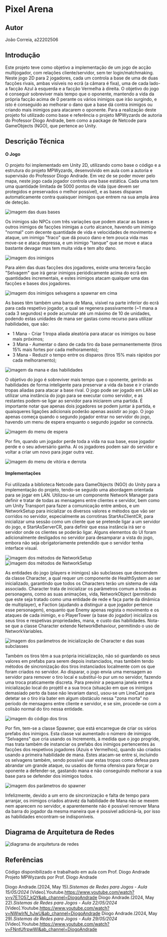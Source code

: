 # Pixel Arena

## Autor
João Correia, a22202506

## Introdução
Este projeto teve como objetivo a implementação de um jogo de acção multijogador, com relações cliente/servidor, sem ter login/matchmaking. Neste jogo 2D para 2 jogadores, cada um controla a base de uma de duas facções rivais, ambas visíveis no ecrã (a câmara é fixa), uma de cada lado- a facção Azul à esquerda e a facção Vermelha à direita. O objetivo do jogo é conseguir sobreviver mais tempo que o oponente, mantendo a vida da própria facção acima de 0 perante os vários inimigos que irão surgindo, e isto é conseguido ao melhorar o dano que a base dá contra inimigos ou criando mais inimigos para atacarem o oponente. Para a realização deste projeto foi utilizado como base e referência o projeto MPWyzards de autoria do Professor Diogo Andrade, bem como a package de Netcode para GameObjects (NGO), que pertence ao Unity.

## Descrição Técnica
#### O Jogo
O projeto foi implementado em Unity 2D, utilizando como base o código e a estrutura do projeto MPWyzards, desenvolvido em aula com a autoria e supervisão do Professor Diogo Andrade. Em vez de se poder mover pelo mapa, neste jogo cada jogador controla uma base estática. Cada uma tem uma quantidade limitada de 5000 pontos de vida (que devem ser protegidos e preservados o melhor possível), e as bases disparam automaticamente contra quaisquer inimigos que entrem na sua ampla área de deteção.

![imagem das duas bases](https://i.postimg.cc/K8CxKgbw/1.png)

Os inimigos são NPCs com três variações que podem atacar as bases e outros inimigos de facções inimigas a curto alcance, havendo um inimigo "normal" com decente quantidade de vida e velocidades de movimento e ataque, um inimigo "fraco" que dá pouco dano e tem pouca vida mas move-se e ataca depressa, e um inimigo "tanque" que se move e ataca bastante devagar mas tem muita vida e tem alto dano.

![imagem dos inimigos](https://i.postimg.cc/c4HSXc4P/2.png)

Para além das duas facções dos jogadores, existe uma terceira facção "Selvagem" que irá gerar inimigos periódicamente acima do ecrã em quantidades incrementais, e estes inimigos atacam qualquer uma das facções e bases dos jogadores.

![imagem dos inimigos selvagens a spawnar em cima](https://i.postimg.cc/XvnxksnC/3.png)

As bases têm também uma barra de Mana, visível na parte inferior do ecrã para cada respetivo jogador, a qual se regenera passivamente (~1 mana a cada 3 segundos) e pode acumular até um máximo de 10 de unidades, podendo estas unidades de mana ser gastas como recurso para utilizar habilidades, que são:

- 1 Mana - Criar 1 tropa aliada aleatória para atacar os inimigos ou base mais próximos;
- 3 Mana - Aumentar o dano de cada tiro da base permanentemente (tiros 15% mais fortes por cada melhoramento);
- 3 Mana - Reduzir o tempo entre os disparos (tiros 15% mais rápidos por cada melhoramento);

![imagem da mana e das habilidades](https://i.postimg.cc/Gmx6R82v/4.png)

O objetivo do jogo é sobreviver mais tempo que o oponente, gerindo as habilidades de forma inteligente para preservar a vida da base e ir criando tropas aliadas para atacar a base rival. O jogo pode ser jogado em LAN ao utilizar uma instância do jogo para se executar como servidor, e as restantes podem-se ligar ao servidor para iniciarem uma partida. É importante notar que apenas dois jogadores se podem juntar à partida, e quaisqueres ligações adicionais poderão apenas assistir ao jogo. O jogo apenas começa quando o segundo jogador entrar no servidor do jogo, havendo um menu de espera enquanto o segundo jogador se connecta.

![imagem do menu de espera](https://i.postimg.cc/ZRBfWCT7/5.png)

Por fim, quando um jogador perde toda a vida na sua base, esse jogador perde e o seu adversário ganha. Aí os jogadores podem sair do servidor e voltar a criar um novo para jogar outra vez.

![imagem do menu de vitória e derrota](https://i.postimg.cc/HLKz1dQQ/6.png)

#### Implementações
Foi utilizada a biblioteca Netcode para GameObjects (NGO) do Unity para a implementação do projeto, tendo-se seguido uma abordagem orientada para se jogar em LAN. Utilizou-se um componente Network Manager para definir e tratar de todas as mensagens entre clientes e servidor, bem como um Unity Transport para fazer a comunicação entre ambos, e um NetworkSetup para inicializar os diversos valores e métodos que vão ser corridos no servidor, especialmente as corrotinas StartAsClientCR, para inicializar uma sessão como um cliente que se pretende ligar a um servidor do jogo, e StartAsServerCR, para definir que essa instância irá ser o servidor onde os clientes se poderão ligar. Alguns elementos do UI foram adicionalmente desligados no servidor para desamparar a vista do jogo, embora não seja obrigatoriamente pretendido que o servidor tenha interface visual.

![imagem dos métodos de NetworkSetup](https://i.postimg.cc/mkdNV42z/7.png)   ![imagem dos métodos de NetworkSetup](https://i.postimg.cc/L4vTmtB9/8.png)

As entidades do jogo (players e inimigos) são subclasses que descendem da classe Character, a qual requer um componente de HealthSystem ao ser inicializado, garantindo que todos os Characters terão um sistema de vida associado. Character trata de inicializar os parâmetros comum a todas as personagens, como as suas animações, vida, NetworkObject (permitindo que este seja tratado como uma entidade de rede e faça parte da dinâmica de multiplayer), e Faction (ajudando a distinguir a que jogador pertence esse personagem), enquanto que Enemy apenas regista o movimento e os ataques de cada inimigo, e o PlayerTower (a base do jogador) inicializa os seus tiros e respetivas propriedades, mana, e custo das habilidades. Nota-se que a classe Character extende NetworkBehaviour, permitindo o uso de NetworkVariables.

![imagem dos parâmetros de inicialização de Character e das suas subclasses](https://i.postimg.cc/dtbTF3XQ/9.png)

Também os tiros têm a sua própria inicialização, não só guardando os seus valores em prefabs para serem depois instanciados, mas também tendo métodos de sincronização dos tiros instanciados localmente com os que foram criados no servidor. Ao disparar, o jogo envia uma mensagem ao servidor para remover o tiro local e substituí-lo pur um no servidor, fazendo uma troca praticamente discreta. Para previnir a pequena janela entre a inicialização local do projétil e a sua troca (situação em que os inimigos demasiado perto da base não levariam dano), usou-se um LineCast para detetar se o tiro iria bater em algum obstáculo nessa "zona morta" no período de mensagens entre cliente e servidor, e se sim, procede-se com a colisão normal do tiro nessa entidade.

![imagem do código dos tiros](https://i.postimg.cc/8CKZtLKP/10.png)

Por fim, tem-se a classe Spawner, que está encarregue de criar os vários prefabs dos inimigos. Esta classe vai aumentado o número de inimigos "Selvagens" que cria usando os Increments, à medida que o jogo progride, mas trata também de instanciar os prefabs dos inimigos pertencentes às facções dos respetivos jogadores (Azuis e Vermelhos), quando são criados usando a primeira habilidade de mana. Estes atacam-se entre si, incluindo os selvagens também, sendo possível usar estas tropas como defesa para abrandar um grande ataque, ou usados de forma ofensiva para forçar o oponente a defender-se, gastando mana e não conseguindo melhorar a sua base para se defender dos inimigos todos.

![imagem dos parâmetros do spawner](https://i.postimg.cc/R0yDvccp/11.png)

Infelizmente, devido a um erro de sincronização e falta de tempo para arranjar, os inimigos criados atravéz da habilidade de Mana não se mexem nem aparecem no servidor, e aparentemente não é possível remover Mana da barra do jogador da mesma maneira que é possível adicioná-la, por isso as habilidades encontram-se indisponíveis.

## Diagrama de Arquitetura de Redes
![diagrama de arquitetura de redes](https://i.postimg.cc/ZRG3YLKR/redes-diagram-drawio.png)

## Referências
Código disponibilizado e trabalhado em aula com Prof. Diogo Andrade
Projeto MPWyzards por Prof. Diogo Andrade

Diogo Andrade.(2024, May 15).*Sistemas de Redes para Jogos - Aula 15/05/2024* [Video].Youtube.https://www.youtube.com/watch?v=y7ETO57_kQY&ab_channel=DiogoAndrade
Diogo Andrade.(2024, May 22).*Sistemas de Redes para Jogos - Aula 22/05/2024* [Video].Youtube.https://www.youtube.com/watch?v=NWwIrN_hJwU&ab_channel=DiogoAndrade
Diogo Andrade.(2024, May 29).*Sistemas de Redes para Jogos - Aula 29/05/2024* [Video].Youtube.https://www.youtube.com/watch?v=FNntUfrpwWI&ab_channel=DiogoAndrade